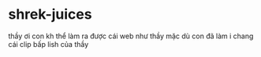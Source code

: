 # shrek-juices
thầy ơi con kh thể làm ra được cái web như thầy mặc dù con đã làm i chang cái clip bấp lish của thầy

